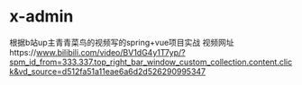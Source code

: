 # x-admin
根据b站up主青青菜鸟的视频写的spring+vue项目实战
视频网址https://www.bilibili.com/video/BV1dG4y1T7yp/?spm_id_from=333.337.top_right_bar_window_custom_collection.content.click&vd_source=d512fa51a11eae6a6d2d526290995347
